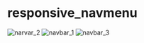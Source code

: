 # responsive_navmenu

![narvar_2](https://user-images.githubusercontent.com/38982458/93676583-6556f680-faa4-11ea-98b1-93f8edab01ff.png)
![navbar_1](https://user-images.githubusercontent.com/38982458/93676584-66882380-faa4-11ea-8a8b-a2844374f9bd.png)
![navbar_3](https://user-images.githubusercontent.com/38982458/93676585-6720ba00-faa4-11ea-9ba0-6ed58ae1800a.png)
